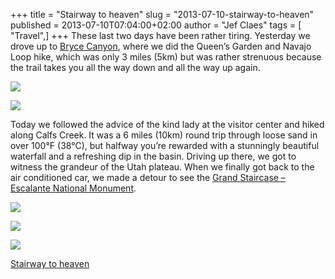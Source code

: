 +++
title = "Stairway to heaven"
slug = "2013-07-10-stairway-to-heaven"
published = 2013-07-10T07:04:00+02:00
author = "Jef Claes"
tags = [ "Travel",]
+++
These last two days have been rather tiring. Yesterday we drove up to
[Bryce
Canyon](https://en.wikipedia.org/wiki/Bryce_Canyon_National_Park), where
we did the Queen’s Garden and Navajo Loop hike, which was only 3 miles
(5km) but was rather strenuous because the trail takes you all the way
down and all the way up again.

  

[![](/post/images/thumbnails/2013-07-10-stairway-to-heaven-blog1.jpg)](/post/images/2013-07-10-stairway-to-heaven-blog1.jpg)

  

[![](/post/images/thumbnails/2013-07-10-stairway-to-heaven-blog4.jpg)](/post/images/2013-07-10-stairway-to-heaven-blog4.jpg)

  

Today we followed the advice of the kind lady at the visitor center and
hiked along Calfs Creek. It was a 6 miles (10km) round trip through
loose sand in over 100°F (38°C), but halfway you’re rewarded with a
stunningly beautiful waterfall and a refreshing dip in the basin.
Driving up there, we got to witness the grandeur of the Utah plateau.
When we finally got back to the air conditioned car, we made a detour to
see the [Grand Staircase – Escalante National
Monument](http://en.wikipedia.org/wiki/Grand_Staircase-Escalante_National_Monument).

  

[![](/post/images/thumbnails/2013-07-10-stairway-to-heaven-blog2.jpg)](/post/images/2013-07-10-stairway-to-heaven-blog2.jpg)

  

[![](/post/images/thumbnails/2013-07-10-stairway-to-heaven-blog3.jpg)](/post/images/2013-07-10-stairway-to-heaven-blog3.jpg)

  

[![](/post/images/thumbnails/2013-07-10-stairway-to-heaven-blog5.jpg)](/post/images/2013-07-10-stairway-to-heaven-blog5.jpg)

  

[Stairway to heaven](http://www.youtube.com/watch?v=8pPvNqOb6RA)

